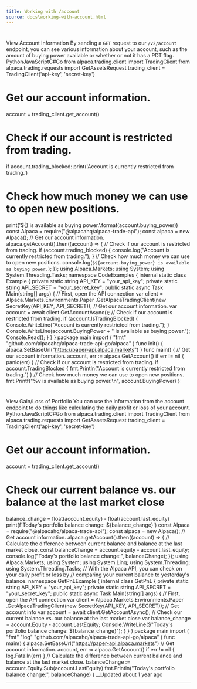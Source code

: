 ```yaml
---
title: Working with /account
source: docs\working-with-account.html
---
```


# 
View Account Information
[](working-with-account.html#view-account-information)
By sending a `GET` request to our `/v2/account` endpoint, you can see various information about your account, such as the amount of buying power available or whether or not it has a PDT flag.
PythonJavaScriptC#Go
from alpaca.trading.client import TradingClient
from alpaca.trading.requests import GetAssetsRequest
trading_client = TradingClient('api-key', 'secret-key')
# Get our account information.
account = trading_client.get_account()
# Check if our account is restricted from trading.
if account.trading_blocked:
print('Account is currently restricted from trading.')
# Check how much money we can use to open new positions.
print('${} is available as buying power.'.format(account.buying_power))
const Alpaca = require("@alpacahq/alpaca-trade-api");
const alpaca = new Alpaca();
// Get our account information.
alpaca.getAccount().then((account) => {
// Check if our account is restricted from trading.
if (account.trading_blocked) {
console.log("Account is currently restricted from trading.");
}
// Check how much money we can use to open new positions.
console.log(`$${account.buying_power} is available as buying power.`);
});
using Alpaca.Markets;
using System;
using System.Threading.Tasks;
namespace CodeExamples
{
internal static class Example
{
private static string API_KEY = "your_api_key";
private static string API_SECRET = "your_secret_key";
public static async Task Main(string[] args)
{
// First, open the API connection
var client = Alpaca.Markets.Environments.Paper
.GetAlpacaTradingClient(new SecretKey(API_KEY, API_SECRET));
// Get our account information.
var account = await client.GetAccountAsync();
// Check if our account is restricted from trading.
if (account.IsTradingBlocked)
{
Console.WriteLine("Account is currently restricted from trading.");
}
Console.WriteLine(account.BuyingPower + " is available as buying power.");
Console.Read();
}
}
}
package main
import (
"fmt"
"github.com/alpacahq/alpaca-trade-api-go/alpaca"
)
func init() {
alpaca.SetBaseUrl("https://paper-api.alpaca.markets")
}
func main() {
// Get our account information.
account, err := alpaca.GetAccount()
if err != nil {
panic(err)
}
// Check if our account is restricted from trading.
if account.TradingBlocked {
fmt.Println("Account is currently restricted from trading.")
}
// Check how much money we can use to open new positions.
fmt.Printf("%v is available as buying power.\n", account.BuyingPower)
}
# 
View Gain/Loss of Portfolio
[](working-with-account.html#view-gainloss-of-portfolio)
You can use the information from the account endpoint to do things like calculating the daily profit or loss of your account.
PythonJavaScriptC#Go
from alpaca.trading.client import TradingClient
from alpaca.trading.requests import GetAssetsRequest
trading_client = TradingClient('api-key', 'secret-key')
# Get our account information.
account = trading_client.get_account()
# Check our current balance vs. our balance at the last market close
balance_change = float(account.equity) - float(account.last_equity)
print(f'Today\'s portfolio balance change: ${balance_change}')
const Alpaca = require("@alpacahq/alpaca-trade-api");
const alpaca = new Alpaca();
// Get account information.
alpaca.getAccount().then((account) => {
// Calculate the difference between current balance and balance at the last market close.
const balanceChange = account.equity - account.last_equity;
console.log("Today's portfolio balance change:", balanceChange);
});
using Alpaca.Markets;
using System;
using System.Linq;
using System.Threading;
using System.Threading.Tasks;
// With the Alpaca API, you can check on your daily profit or loss by
// comparing your current balance to yesterday's balance.
namespace GetPnLExample
{
internal class GetPnL
{
private static string API_KEY = "your_api_key";
private static string API_SECRET = "your_secret_key";
public static async Task Main(string[] args)
{
// First, open the API connection
var client = Alpaca.Markets.Environments.Paper
.GetAlpacaTradingClient(new SecretKey(API_KEY, API_SECRET));
// Get account info
var account = await client.GetAccountAsync();
// Check our current balance vs. our balance at the last market close
var balance_change = account.Equity - account.LastEquity;
Console.WriteLine($"Today's portfolio balance change: ${balance_change}");
}
}
}
package main
import (
"fmt"
"log"
"github.com/alpacahq/alpaca-trade-api-go/alpaca"
)
func main() {
alpaca.SetBaseUrl("https://paper-api.alpaca.markets")
// Get account information.
account, err := alpaca.GetAccount()
if err != nil {
log.Fatalln(err)
}
// Calculate the difference between current balance and balance at the last market close.
balanceChange := account.Equity.Sub(account.LastEquity)
fmt.Println("Today's portfolio balance change:", balanceChange)
}
__Updated about 1 year ago
* * *
